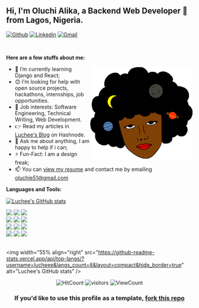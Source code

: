<!-- Your title -->
## Hi, I'm Oluchi Alika, a Backend Web Developer 🚀 from Lagos, Nigeria.

<!-- Your badges
You can use the website to generate badges: https://shields.io/
-->

[![Github](https://img.shields.io/badge/-Github-000?style=flat&logo=Github&logoColor=white)](https://github.com/Lucheee)
[![Linkedin](https://img.shields.io/badge/-LinkedIn-blue?style=flat&logo=Linkedin&logoColor=white)](https://www.linkedin.com/in/alika-oluchi-7a9093241/)
[![Gmail](https://img.shields.io/badge/-Gmail-c14438?style=flat&logo=Gmail&logoColor=white)](oluchie51@gmail.com)


&nbsp;

<!-- Talking about you -->
**Here are a few stuffs about me:**

<!-- Any image aligned to the right. Beware the width -->
<img width="55%" align="right" alt="Github" src="https://github.com/Lucheee/Lucheee/blob/main/images/image.gif"/>

- 🌱 I’m currently learning Django and React; 
- 😊 I’m looking for help with open source projects, hackathons, internships, job opportunities.
- 💼 Job interests: Software Engineering, Technical Writing, Web Development.
- 👉 Read my articles in [Luchee's Blog](https://luchee.hashnode.dev/) on Hashnode.
- 💬 Ask me about anything, I am happy to help if i can;
- ⚡️ Fun-Fact: I am a design freak;
- 📫 You can [view my resume](https://drive.google.com/file/d/1N1fmVo_F5HmqlJEuY88_TUAikOIYs9iB/view?usp=drivesdk) and contact me by emailing oluchie51@gmail.com

**Languages and Tools:** 

<!-- Your github readme stats
You can use this api: https://github.com/anuraghazra/github-readme-stats
-->
<p>
  <a href="#">
   <img align="center" src="https://github-readme-stats.vercel.app/api?username=lucheee&show_icons=true&include_all_commits=true&hide_border=true" alt="Luchee's GitHub stats" /> 
  </a>
  
  <!-- Your languages and tools. Be careful with the alignment. 
  You can use this sites to get logos: https://www.vectorlogo.zone or https://simpleicons.org/
  -->
  <code><img width="10%" src="https://www.vectorlogo.zone/logos/pocoo_flask/pocoo_flask-ar21.svg"></code>
  <code><img width="10%" src="https://www.vectorlogo.zone/logos/python/python-ar21.svg"></code>
  <code><img width="10%" src="https://www.vectorlogo.zone/logos/djangoproject/djangoproject-ar21.svg"></code>
  <br />
  <code><img width="10%" src="https://www.vectorlogo.zone/logos/reactjs/reactjs-ar21.svg"></code>
  <code><img width="10%" src="https://www.vectorlogo.zone/logos/mysql/mysql-ar21.svg"></code>
  <code><img width="10%" src="https://www.vectorlogo.zone/logos/sqlite/sqlite-ar21.svg"></code>
  <br />
  <code><img width="10%" src="https://www.vectorlogo.zone/logos/w3_html5/w3_html5-ar21.svg"></code>
  <code><img width="10%" src="https://www.vectorlogo.zone/logos/w3_css/w3_css-ar21.svg"></code>
  <code><img width="10%" src="https://www.vectorlogo.zone/logos/javascript/javascript-ar21.svg"></code>
  <br />
  <code><img width="10%" src="https://www.vectorlogo.zone/logos/git-scm/git-scm-ar21.svg"></code>
  <code><img width="10%" src="https://www.vectorlogo.zone/logos/shell/shell-ar21.svg"></code>
  <code><img width="10%" src="https://www.vectorlogo.zone/logos/visualstudio_code/visualstudio_code-ar21.svg"></code>
</p>

<br> <img width="55% align="right" src="https://github-readme-stats.vercel.app/api/top-langs/?username=lucheee&langs_count=8&layout=compact&hide_border=true" alt="Luchee's GitHub stats" />

<!-- Your hits or visitors
site: http://hits.dwyl.com or https://visitor-badge.glitch.me
Both apis are in trouble due to the number of requests, if you know any other to register visitors, great
-->
<p align="center">
  <img alt="HitCount" src="http://hits.dwyl.com/lucheee/lucheee.svg" />
  <img alt="visitors" src="https://visitor-badge.glitch.me/badge?page_id=lucheee.lucheee" />
  <!-- https://github.com/wesky93/views this is a clone of the hits -->
  <img alt="ViewCount" src="https://views.whatilearened.today/views/github/lucheee/lucheee.svg" />
</p>



<h3 align="center">
  If you'd like to use this profile as a template, <a href="https://github.com/Lucheee/Lucheee">fork this repo<a/>
</h3>
